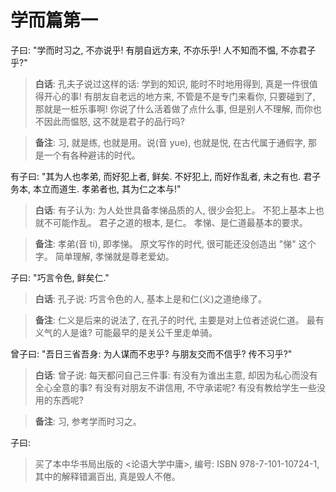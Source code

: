 # 学而篇第一

子曰: "学而时习之, 不亦说乎! 有朋自远方来, 不亦乐乎! 人不知而不愠, 不亦君子乎?"

> **白话**: 孔夫子说过这样的话: 学到的知识, 能时不时地用得到, 真是一件很值得开心的事! 有朋友自老远的地方来, 不管是不是专门来看你, 只要碰到了, 那就是一桩乐事啊! 你说了什么活着做了点什么事, 但是别人不理解, 而你也不因此而愠怒, 这不就是君子的品行吗?

> **备注**: 习, 就是练, 也就是用。说(音 yue), 也就是悦, 在古代属于通假字, 那是一个有各种避讳的时代。


有子曰: "其为人也孝弟, 而好犯上者, 鲜矣. 不好犯上, 而好作乱者, 未之有也. 君子务本, 本立而道生. 孝弟者也, 其为仁之本与!"

> **白话**: 有子认为: 为人处世具备孝悌品质的人, 很少会犯上。 不犯上基本上也就不可能作乱。 君子之道的根本, 是仁。 孝悌、是仁道最基本的要求。

> **备注**: 孝弟(音 ti), 即孝悌。 原文写作的时代, 很可能还没创造出 "悌" 这个字。 简单理解, 孝悌就是尊老爱幼。


子曰: "巧言令色, 鲜矣仁."

> **白话**: 孔子说: 巧言令色的人, 基本上是和仁(义)之道绝缘了。

> **备注**: 仁义是后来的说法了, 在孔子的时代, 主要是对上位者述说仁道。 最有义气的人是谁? 可能最早的是关公千里走单骑。


曾子曰: "吾日三省吾身: 为人谋而不忠乎? 与朋友交而不信乎? 传不习乎?"

> **白话**: 曾子说: 每天都问自己三件事: 有没有为谁出主意, 却因为私心而没有全心全意的事? 有没有对朋友不讲信用, 不守承诺呢? 有没有教给学生一些没用的东西呢?

> **备注**:  习, 参考学而时习之。


子曰: 




> 买了本中华书局出版的 <论语大学中庸>, 编号: ISBN 978-7-101-10724-1, 其中的解释错漏百出, 真是毁人不倦。

